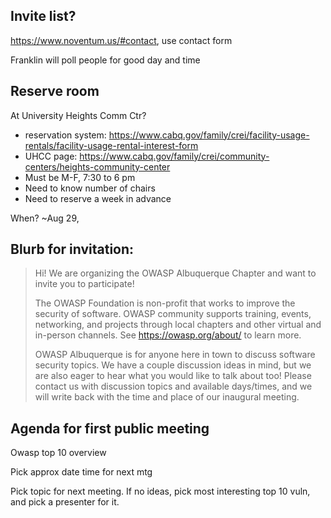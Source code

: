 ## Invite list?
https://www.noventum.us/#contact, use contact form

Franklin will poll people for good day and time

## Reserve room
At University Heights Comm Ctr?
- reservation system: https://www.cabq.gov/family/crei/facility-usage-rentals/facility-usage-rental-interest-form
- UHCC page: https://www.cabq.gov/family/crei/community-centers/heights-community-center
- Must be M-F, 7:30 to 6 pm
- Need to know number of chairs
- Need to reserve a week in advance

When? ~Aug 29, 

## Blurb for invitation:
>Hi! We are organizing the OWASP Albuquerque Chapter and want to invite you to participate! 
>
>The OWASP Foundation is non-profit that works to improve the security of software. OWASP community supports training, events, networking, and projects through local chapters and other virtual and in-person channels. See https://owasp.org/about/ to learn more.
>
>OWASP Albuquerque is for anyone here in town to discuss software security topics. We have a couple discussion ideas in mind, but we are also eager to hear what you would like to talk about too! Please contact us with discussion topics and available days/times, and we will write back with the time and place of our inaugural meeting.


## Agenda for first public meeting
Owasp top 10 overview 

Pick approx date time for next mtg

Pick topic for next meeting. If no ideas, pick most interesting top 10 vuln, and pick a presenter for it.
